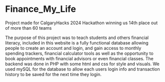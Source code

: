 # Finance_My_Life
Project made for CalgaryHacks 2024 Hackathon winning us 14th place out of more than 60 teams

The purpose of this project was to teach students and others financial literacy, included in this website is a fully functional database allowing people to create an account and login, and gain access to monthly spending trackers, financial calculator tools as well as the opportunity to book appointments with financial advisors or even financial classes. The backend was done in PHP with some html and css for style and visuals. We used mySQL for the database to allow each users login info and transaction history to be saved for the next time they login.
